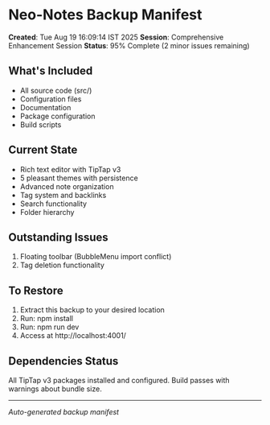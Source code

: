 # Neo-Notes Backup Manifest

**Created**: Tue Aug 19 16:09:14 IST 2025
**Session**: Comprehensive Enhancement Session
**Status**: 95% Complete (2 minor issues remaining)

## What's Included
- All source code (src/)
- Configuration files
- Documentation
- Package configuration
- Build scripts

## Current State
- Rich text editor with TipTap v3
- 5 pleasant themes with persistence
- Advanced note organization
- Tag system and backlinks
- Search functionality
- Folder hierarchy

## Outstanding Issues
1. Floating toolbar (BubbleMenu import conflict)
2. Tag deletion functionality

## To Restore
1. Extract this backup to your desired location
2. Run: npm install
3. Run: npm run dev
4. Access at http://localhost:4001/

## Dependencies Status
All TipTap v3 packages installed and configured.
Build passes with warnings about bundle size.

---
*Auto-generated backup manifest*
